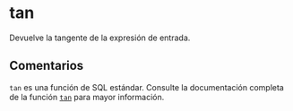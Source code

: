 ﻿---
SidebarGroup: "Funciones matemáticas"
Autogenerated: true
---

# tan

Devuelve la tangente de la expresión de entrada.

## Comentarios 

`tan` es una función de SQL estándar. Consulte la documentación completa de la función [`tan`](https://learn.microsoft.com/es-es/sql/t-sql/functions/tan-transact-sql) para mayor información.

